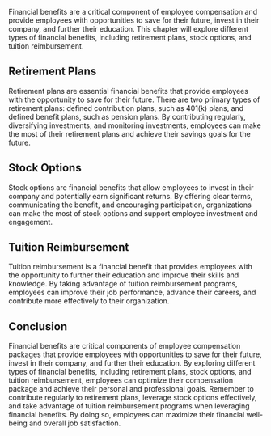 
Financial benefits are a critical component of employee compensation and provide employees with opportunities to save for their future, invest in their company, and further their education. This chapter will explore different types of financial benefits, including retirement plans, stock options, and tuition reimbursement.

Retirement Plans
----------------

Retirement plans are essential financial benefits that provide employees with the opportunity to save for their future. There are two primary types of retirement plans: defined contribution plans, such as 401(k) plans, and defined benefit plans, such as pension plans. By contributing regularly, diversifying investments, and monitoring investments, employees can make the most of their retirement plans and achieve their savings goals for the future.

Stock Options
-------------

Stock options are financial benefits that allow employees to invest in their company and potentially earn significant returns. By offering clear terms, communicating the benefit, and encouraging participation, organizations can make the most of stock options and support employee investment and engagement.

Tuition Reimbursement
---------------------

Tuition reimbursement is a financial benefit that provides employees with the opportunity to further their education and improve their skills and knowledge. By taking advantage of tuition reimbursement programs, employees can improve their job performance, advance their careers, and contribute more effectively to their organization.

Conclusion
----------

Financial benefits are critical components of employee compensation packages that provide employees with opportunities to save for their future, invest in their company, and further their education. By exploring different types of financial benefits, including retirement plans, stock options, and tuition reimbursement, employees can optimize their compensation package and achieve their personal and professional goals. Remember to contribute regularly to retirement plans, leverage stock options effectively, and take advantage of tuition reimbursement programs when leveraging financial benefits. By doing so, employees can maximize their financial well-being and overall job satisfaction.
